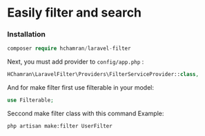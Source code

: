 # Easily filter and search

### Installation
```php
composer require hchamran/laravel-filter
```

Next, you must add provider to `config/app.php` :

```php
HChamran\LaravelFilter\Providers\FilterServiceProvider::class,
```

And for make filter first use filterable in your model:

```php
use Filterable;
```

Seccond make filter class with this command Example: 

```
php artisan make:filter UserFilter
```
